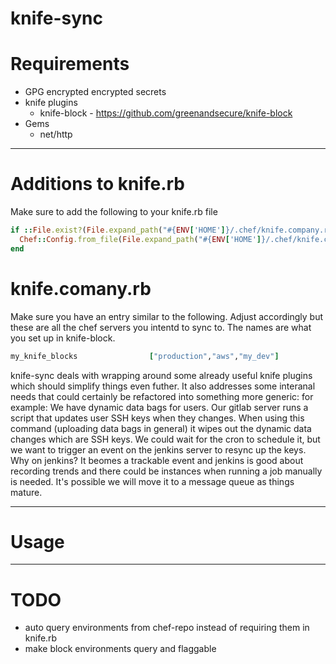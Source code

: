 # knife-sync

# Requirements
* GPG encrypted encrypted secrets
* knife plugins
  * knife-block - https://github.com/greenandsecure/knife-block
* Gems
  * net/http

***

# Additions to knife.rb

Make sure to add the following to your knife.rb file

```ruby
if ::File.exist?(File.expand_path("#{ENV['HOME']}/.chef/knife.company.rb", __FILE__))
  Chef::Config.from_file(File.expand_path("#{ENV['HOME']}/.chef/knife.company.rb", __FILE__))
end
```

# knife.comany.rb

Make sure you have an entry similar to the following.  Adjust accordingly but these are all the chef servers you intentd to sync to.  The names are what you set up in knife-block.

```ruby
my_knife_blocks                ["production","aws","my_dev"]
```

knife-sync deals with wrapping around some already useful knife plugins which should simplify things even futher.  It also addresses some interanal needs that could certainly be refactored
into something more generic: for example:
  We have dynamic data bags for users.  Our gitlab server runs a script that updates user SSH keys when they changes.  When using this command (uploading data bags in general) it wipes out the dynamic data changes
  which are SSH keys.  We could wait for the cron to schedule it, but we want to trigger an event on the jenkins server to resync up the keys.  Why on jenkins?  It beomes a trackable event and jenkins is good about
  recording trends and there could be instances when running a job manually is needed.  It's possible we will move it to a message queue as things mature.

***

# Usage

***

# TODO
* auto query environments from chef-repo instead of requiring them in knife.rb
* make block environments query and flaggable
